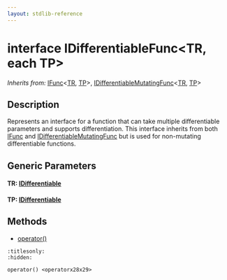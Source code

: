 ```yaml
---
layout: stdlib-reference
---
```


# interface IDifferentiableFunc\<TR, each TP\>

*Inherits from:* [IFunc](../ifunc-01/index)\<[TR](../ifunc-01/index#typeparam-TR), [TP](../ifunc-01/index#typeparam-TP)\>, [IDifferentiableMutatingFunc](../idifferentiablemutatingfunc-01fn/index)\<[TR](../idifferentiablemutatingfunc-01fn/index#typeparam-TR), [TP](../idifferentiablemutatingfunc-01fn/index#typeparam-TP)\>

## Description

Represents an interface for a function that can take multiple differentiable parameters and supports differentiation.
This interface inherits from both <span class='code'><a href="../ifunc-01/index.html" class="code_type">IFunc</a></span> and <span class='code'><a href="../idifferentiablemutatingfunc-01fn/index.html" class="code_type">IDifferentiableMutatingFunc</a></span> but is used for non-mutating differentiable functions.


## Generic Parameters

####  <a id="typeparam-TR"></a>TR: [IDifferentiable](../idifferentiable-01/index)
####  <a id="typeparam-TP"></a>TP: [IDifferentiable](../idifferentiable-01/index)

## Methods

* [operator\(\)](operatorx28x29)


```{toctree}
:titlesonly:
:hidden:

operator() <operatorx28x29>
```

